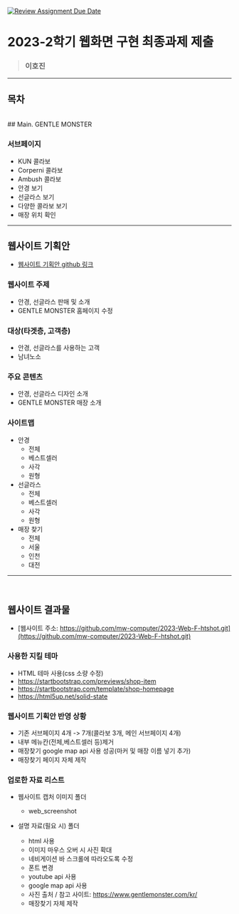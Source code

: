 [![Review Assignment Due Date](https://classroom.github.com/assets/deadline-readme-button-24ddc0f5d75046c5622901739e7c5dd533143b0c8e959d652212380cedb1ea36.svg)](https://classroom.github.com/a/jvuR2Mlu)
# 2023-2학기 웹화면 구현 최종과제 제출

> ### 이호진

---

## 목차

<br>
## Main. GENTLE MONSTER

### 서브페이지
* KUN 콜라보
* Corperni 콜라보
* Ambush 콜라보
* 안경 보기
* 선글라스 보기
* 다양한 콜라보 보기
* 매장 위치 확인
---

## 웹사이트 기획안
- [웹사이트 기획안 github 링크](https://github.com/mw-computer/2023-WebP-htshot)

### 웹사이트 주제
-  안경, 선글라스 판매 및 소개
-  GENTLE MONSTER 홈페이지 수정

### 대상(타겟층, 고객층) 
-  안경, 선글라스를 사용하는 고객
-  남녀노소

### 주요 콘텐츠
-  안경, 선글라스 디자인 소개
-  GENTLE MONSTER 매장 소개

### 사이트맵
- 안경
  - 전체
  - 베스트셀러
  - 사각
  - 원형
- 선글라스
  - 전체
  - 베스트셀러
  - 사각
  - 원형
- 매장 찾기
  - 전체
  - 서울
  - 인천
  - 대전

---
<br>

## 웹사이트 결과물

- [웹사이트 주소: https://github.com/mw-computer/2023-Web-F-htshot.git](https://github.com/mw-computer/2023-Web-F-htshot.git)

### 사용한 지킬 테마
- HTML 테마 사용(css 소량 수정)
- https://startbootstrap.com/previews/shop-item
- https://startbootstrap.com/template/shop-homepage
- https://html5up.net/solid-state

### 웹사이트 기획안 반영 상황
- 기존 서브페이지 4개 -> 7개(콜라보 3개, 메인 서브페이지 4개)
- 내부 메뉴칸(전체,베스트셀러 등)제거
- 매장찾기 google map api 사용 성공(마커 및 매장 이름 넣기 추가)
- 매장찾기 페이지 자체 제작
### 업로한 자료 리스트

- 웹사이트 캡처 이미지 폴더
  - web_screenshot

- 설명 자료(필요 시) 폴더
  - html 사용
  - 이미지 마우스 오버 시 사진 확대
  - 네비게이션 바 스크롤에 따라오도록 수정
  - 폰트 변경
  - youtube api 사용
  - google map api 사용
  - 사진 출처 / 참고 사이트: https://www.gentlemonster.com/kr/
  - 매장찾기 자체 제작




